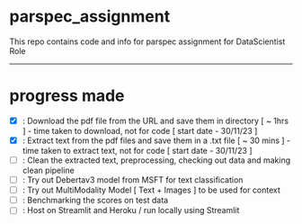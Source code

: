 # parspec_assignment
This repo contains code and info for parspec assignment for DataScientist Role

----


# progress made 

- [x] : Download the pdf file from the URL and save them in directory [ ~ 1hrs ] - time taken to download, not for code [ start date - 30/11/23 ]
- [x] : Extract text from the pdf files and save them in a .txt file [ ~ 30 mins ] - time taken to extract text, not for code [ start date - 30/11/23 ]
- [ ] : Clean the extracted text, preprocessing, checking out data and making clean pipeline
- [ ] : Try out Debertav3 model from MSFT for text classification
- [ ] : Try out MultiModality Model [ Text + Images ] to be used for context
- [ ] : Benchmarking the scores on test data 
- [ ] : Host on Streamlit and Heroku / run locally using Streamlit